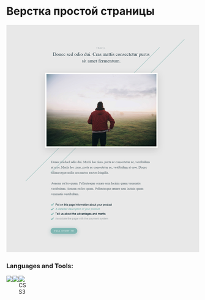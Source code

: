 # Верстка простой страницы

![Alt text](source/css_template.psd.png?raw=true "single page")

### Languages and Tools:

<img align="left" src="https://img.shields.io/badge/html5%20-%23E34F26.svg?&style=for-the-badge&logo=html5&logoColor=white"/>
<img align="left" src="https://img.shields.io/badge/css3%20-%231572B6.svg?&style=for-the-badge&logo=css3&logoColor=white"/>
<img align="left" alt="CSS3" width="26px" src="https://simpleicons.org/icons/css3.svg" />
